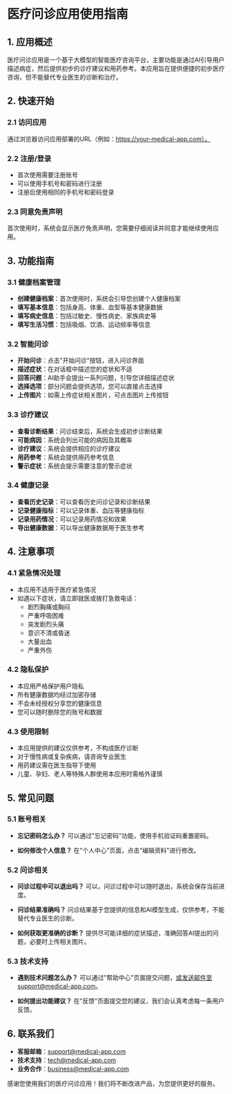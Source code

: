# 医疗问诊应用使用指南

## 1. 应用概述

医疗问诊应用是一个基于大模型的智能医疗咨询平台，主要功能是通过AI引导用户描述病症，然后提供初步的诊疗建议和用药参考。本应用旨在提供便捷的初步医疗咨询，但不能替代专业医生的诊断和治疗。

## 2. 快速开始

### 2.1 访问应用
通过浏览器访问应用部署的URL（例如：https://your-medical-app.com）。

### 2.2 注册/登录
- 首次使用需要注册账号
- 可以使用手机号和密码进行注册
- 注册后使用相同的手机号和密码登录

### 2.3 同意免责声明
首次使用时，系统会显示医疗免责声明，您需要仔细阅读并同意才能继续使用应用。

## 3. 功能指南

### 3.1 健康档案管理
- **创建健康档案**：首次使用时，系统会引导您创建个人健康档案
- **填写基本信息**：包括身高、体重、血型等基本健康数据
- **填写病史信息**：包括过敏史、慢性病史、家族病史等
- **填写生活习惯**：包括吸烟、饮酒、运动频率等信息

### 3.2 智能问诊
- **开始问诊**：点击"开始问诊"按钮，进入问诊界面
- **描述症状**：在对话框中描述您的症状和不适
- **回答问题**：AI助手会提出一系列问题，引导您详细描述症状
- **选择选项**：部分问题会提供选项，您可以直接点击选择
- **上传图片**：如需上传症状相关图片，可点击图片上传按钮

### 3.3 诊疗建议
- **查看诊断结果**：问诊结束后，系统会生成初步诊断结果
- **可能病因**：系统会列出可能的病因及其概率
- **诊疗建议**：系统会提供相应的诊疗建议
- **用药参考**：系统会提供用药参考信息
- **警示症状**：系统会提示需要注意的警示症状

### 3.4 健康记录
- **查看历史记录**：可以查看历史问诊记录和诊断结果
- **记录健康指标**：可以记录体重、血压等健康指标
- **记录用药情况**：可以记录用药情况和效果
- **导出健康数据**：可以导出健康数据用于医生参考

## 4. 注意事项

### 4.1 紧急情况处理
- 本应用不适用于医疗紧急情况
- 如遇以下症状，请立即就医或拨打急救电话：
  - 剧烈胸痛或胸闷
  - 严重呼吸困难
  - 突发剧烈头痛
  - 意识不清或昏迷
  - 大量出血
  - 严重外伤

### 4.2 隐私保护
- 本应用严格保护用户隐私
- 所有健康数据均经过加密存储
- 不会未经授权分享您的健康信息
- 您可以随时删除您的账号和数据

### 4.3 使用限制
- 本应用提供的建议仅供参考，不构成医疗诊断
- 对于慢性病或复杂疾病，请咨询专业医生
- 用药建议需在医生指导下使用
- 儿童、孕妇、老人等特殊人群使用本应用时需格外谨慎

## 5. 常见问题

### 5.1 账号相关
- **忘记密码怎么办？**
  可以通过"忘记密码"功能，使用手机验证码重置密码。

- **如何修改个人信息？**
  在"个人中心"页面，点击"编辑资料"进行修改。

### 5.2 问诊相关
- **问诊过程中可以退出吗？**
  可以，问诊过程中可以随时退出，系统会保存当前进度。

- **问诊结果准确吗？**
  问诊结果基于您提供的信息和AI模型生成，仅供参考，不能替代专业医生的诊断。

- **如何获取更准确的诊断？**
  提供尽可能详细的症状描述，准确回答AI提出的问题，必要时上传相关图片。

### 5.3 技术支持
- **遇到技术问题怎么办？**
  可以通过"帮助中心"页面提交问题，或发送邮件至support@medical-app.com。

- **如何提出功能建议？**
  在"反馈"页面提交您的建议，我们会认真考虑每一条用户反馈。

## 6. 联系我们

- **客服邮箱**：support@medical-app.com
- **技术支持**：tech@medical-app.com
- **业务合作**：business@medical-app.com

感谢您使用我们的医疗问诊应用！我们将不断改进产品，为您提供更好的服务。

